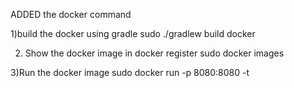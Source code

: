 


ADDED the docker command

1)build the docker using gradle
sudo ./gradlew build docker

2) Show the docker image in docker register
sudo docker images

3)Run the docker image
sudo docker run -p 8080:8080 -t <imagefile>

